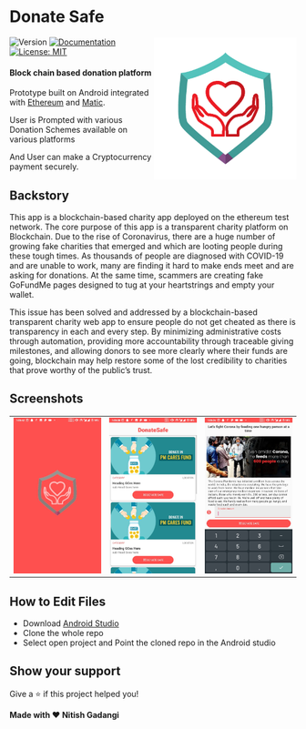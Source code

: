 <h1>Donate Safe </h1>
<img alt="LOGO" align="right" height="250" src="logo.jpg" />
<p>
  <img alt="Version" src="https://img.shields.io/badge/version-1.0-blue.svg?cacheSeconds=2592000" />
  <a href="adsasd" target="_blank">
    <img alt="Documentation" src="https://img.shields.io/badge/documentation-yes-brightgreen.svg" />
  </a>
  <a href="#" target="_blank">
    <img alt="License: MIT" src="https://img.shields.io/badge/License-MIT-yellow.svg" />
  </a>
</p>

#### Block chain based donation platform
Prototype built on Android integrated with [Ethereum](https://ethereum.org/) and [Matic](https://matic.network/).

User is Prompted with various Donation Schemes available on various platforms

And User can make a Cryptocurrency payment securely.

## Backstory
This app is a blockchain-based charity app deployed on the ethereum test network. The core purpose of this app is a transparent charity platform on Blockchain. Due to the rise of Coronavirus, there are a huge number of growing fake charities that emerged and which are looting people during these tough times. As thousands of people are diagnosed with COVID-19 and are unable to work, many are finding it hard to make ends meet and are asking for donations. At the same time, scammers are creating fake GoFundMe pages designed to tug at your heartstrings and empty your wallet.

This issue has been solved and addressed by a blockchain-based transparent charity web app to ensure people do not get cheated as there is transparency in each and every step. By minimizing administrative costs through automation, providing more accountability through traceable giving milestones, and allowing donors to see more clearly where their funds are going, blockchain may help restore some of the lost credibility to charities that prove worthy of the public’s trust.

## Screenshots
<table>
    <tr>
     <td><kbd><img src="./screenshots/one.jpeg"></kbd></td>
     <td><kbd><img src="./screenshots/two.jpeg"></kbd></td>
     <td><kbd><img src="./screenshots/three.jpeg"></kbd></td>
    </tr>
</table>

## How to Edit Files

* Download [Android Studio](https://developer.android.com/studio)
* Clone the whole repo
* Select open project and Point the cloned repo in the Android studio

## Show your support

Give a ⭐️ if this project helped you!


 **Made with ❤ Nitish Gadangi**
